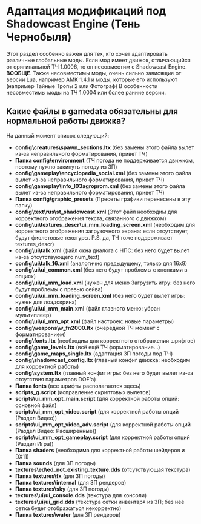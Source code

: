 # Адаптация модификаций под Shadowcast Engine (Тень Чернобыля)

Этот раздел особенно важен для тех, кто хочет адаптировать различные глобальные моды. Если мод имеет движок, отличающийся от оригинальной ТЧ 1.0006, то он несовместим с Shadowcast Engine. **ВООБЩЕ**.
Также несовместимы моды, очень сильно зависящие от версии Lua, например AMK 1.4.1 и моды, которые его используют (например Тайные Тропы 2 или Фотограф)
В особенности несовместимы моды на ТЧ 1.0004 или более ранние версии.

## Какие файлы в gamedata обязательны для нормальной работы движка?

На данный момент список следующий:

* **config\creatures\spawn_sections.ltx** (без замены этого файла вылет из-за неправильного форматирования, привет ТЧ)  
* **Папка config\environment** (ТЧ погода не поддерживается движком, поэтому нужно закинуть погоду из ЗП)  
* **config\gameplay\encyclopedia_social.xml** (без замены этого файла вылет из-за неправильного форматирования, привет ТЧ)  
* **config\gameplay\info_l03agroprom.xml** (без замены этого файла вылет из-за неправильного форматирования, привет ТЧ)  
* **Папка config\graphic_presets** (Пресеты графики перенесены в эту папку)  
* **config\text\rus\st_shadowcast.xml** (Этот файл необходим для корректного отображения текста, связанного с движком)  
* **config\ui\textures_descr\ui_mm_loading_screen.xml** (необходим для корректного отображения загрузочного экрана: если отсутствует, будут фиолетовые текстуры. P.S. да, ТЧ тоже поддерживает textures_descr)  
* **config\ui\talk.xml** (файл окна диалога с НПС: без него будет вылет из-за отсутствующего num_text)  
* **config\ui\talk_16.xml** (аналогично предыдущему, только для 16x9)  
* **config\ui\ui_common.xml** (без него будут проблемы с кнопками в опциях)  
* **config\ui\ui_mm_load.xml** (нужен для меню Загрузить игру: без него будут проблемы с превью сейва)  
* **config\ui\ui_mm_loading_screen.xml** (без него будет вылет игры: нужен для лоадскрина)  
* **config\ui\ui_mm_main.xml** (файл главного меню: убран мультиплеер)  
* **config\ui\ui_mm_opt.xml** (файл настроек: новые параметры)  
* **config\weapons\w_fn2000.ltx** (очередной ТЧ момент с форматированием)  
* **config\fonts.ltx** (необходим для корректного отображения шрифтов)  
* **config\game_levels.ltx** (всё ещё ТЧ форматирование...)  
* **config\game_maps_single.ltx** (адаптация ЗП погоды под ТЧ)  
* **config\shadowcast_config.ltx** (главный конфиг движка: необходим для корректной работы)  
* **config\system.ltx** (главный конфиг игры: без него будет вылет из-за отсутствия параметров DOF'а)  
* **Папка fonts** (все шрифты располагаются здесь)
* **scripts\_g.script** (исправление скриптовых вылетов)
* **scripts\ui_mm_opt_main.script** (для корректной работы опций: основной файл)
* **scripts\ui_mm_opt_video.script** (для корректной работы опций (Раздел Видео))
* **scripts\ui_mm_opt_video_adv.script** (для корректной работы опций (Раздел Видео: Расширенные))
* **scripts\ui_mm_opt_gameplay.script** (для корректной работы опций (Раздел Игра))
* **Папка shaders** (необходима для корректной работы шейдеров и DX11)
* **Папка sounds** (для ЗП погоды)
* **textures\ed\ed_not_existing_texture.dds** (отсутствующая текстура)
* **Папка textures\fx** (для ЗП погоды)
* **Папка textures\internal** (для ЗП рендеров)
* **Папка textures\sky** (для ЗП погоды)
* **textures\ui\ui_console.dds** (текстура для консоли)
* **textures\ui\ui_grid.dds** (текстура сетки инвентаря из ЗП; без неё сетка будет отображаться некорректно)
* **Папка textures\water** (для ЗП рендеров)
